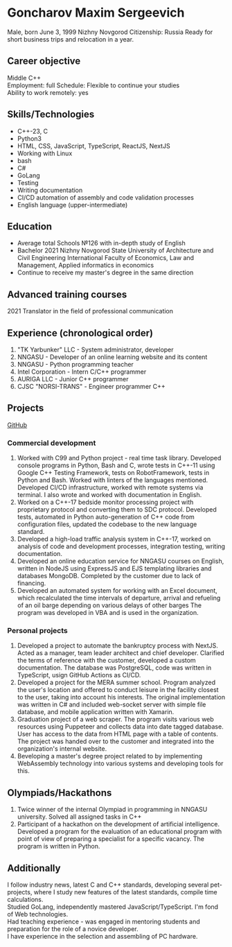 # Goncharov Maxim Sergeevich
Male, born June 3, 1999
Nizhny Novgorod
Citizenship: Russia
Ready for short business trips and relocation in a year.

## Career objective
Middle C++\
Employment: full
Schedule: Flexible to continue your studies\
Ability to work remotely: yes

## Skills/Technologies
- C++-23, C
- Python3
- HTML, CSS, JavaScript, TypeScript, ReactJS, NextJS
- Working with Linux
- bash
- C#
- GoLang
- Testing
- Writing documentation
- CI/CD automation of assembly and code validation processes
- English language (upper-intermediate)

## Education
- Average total
   Schools №126 with in-depth study of English
- Bachelor
   2021 Nizhny Novgorod State University of Architecture and Civil
   Engineering
   International Faculty of Economics, Law and Management, Applied
   informatics in economics
- Сontinue to receive my master's degree in the same
   direction

## Advanced training courses
2021 Translator in the field of professional communication

## Experience (chronological order)
1. "TK Yarbunker" LLC - System administrator, developer
2. NNGASU - Developer of an online learning website and its content
3. NNGASU - Python programming teacher
4. Intel Corporation - Intern C/C++ programmer
5. AURIGA LLC - Junior C++ programmer
6. CJSC "NORSI-TRANS" - Engineer programmer C++

## Projects
[GitHub](https://github.com/MaxCharlington)

### Commercial development
1. Worked with C99 and Python project - real time task library.
    Developed console programs in Python, Bash and C, wrote tests
    in C++-11 using Google C++ Testing Framework, tests on RobotFramework,
    tests in Python and Bash. Worked with linters of the languages mentioned.
    Developed CI/CD infrastructure, worked with remote systems via
    terminal. I also wrote and worked with documentation in English.
2. Worked on a C++-17 bedside monitor processing project with
    proprietary protocol and converting them to SDC protocol. Developed
    tests, automated in Python auto-generation of C++ code from configuration
    files, updated the codebase to the new language standard.
3. Developed a high-load traffic analysis system in C++-17, worked on
    analysis of code and development processes, integration testing,
    writing documentation.
4. Developed an online education service for NNGASU courses on
    English, written in NodeJS using
    ExpressJS and EJS templating libraries and databases
    MongoDB. Completed by the customer due to lack of
    financing.
5. Developed an automated system for working with an Excel document,
    which recalculated the time intervals of departure, arrival and
    refueling of an oil barge depending on various delays of other
    barges The program was developed in VBA and is used in the organization.

### Personal projects
1. Developed a project to automate the bankruptcy process with NextJS.
    Acted as a manager, team leader architect and chief developer.
    Clarified the terms of reference with the customer, developed a custom
    documentation. The database was PostgreSQL, code was written in TypeScript,
    usign GitHub Actions as CI/CD.
2. Developed a project for the MERA summer school. Program
    analyzed the user's location and offered to conduct
    leisure in the facility closest to the user, taking into account
    his interests. The original implementation was written in C# and
    included web-socket server with simple file database, and mobile
    application written with Xamarin.
3. Graduation project of a web scraper. The program visits various web
    resources using Puppeteer and collects data into date tagged database.
    User has access to the data from HTML page with a table of contents.
    The project was handed over to the customer and integrated into
    the organization's internal website.
4. Вeveloping a master's degree project related to by implementing WebAssembly
    technology into various systems and developing tools for this.

## Olympiads/Hackathons
1. Twice winner of the internal Olympiad in programming in
    NNGASU university. Solved all assigned tasks in C++
2. Participant of a hackathon on the development of artificial intelligence.
    Developed a program for the evaluation of an educational program with
    point of view of preparing a specialist for a specific vacancy.
    The program is written in Python.

## Additionally
I follow industry news, latest C and C++ standards, developing
several pet-projects, where I study new features of the latest standards,
compile time calculations.\
Studied GoLang, independently mastered JavaScript/TypeScript. I'm fond of
Web technologies.\
Had teaching experience - was engaged in mentoring students and preparation
for the role of a novice developer.\
I have experience in the selection and assembling of PC hardware.
